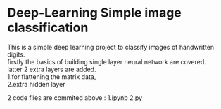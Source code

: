 # Deep-Learning Simple image classification

This is a simple deep learning project to classify images of handwritten digits.  
firstly the basics of building single layer neural network are covered.  
latter 2 extra layers are added.  
1.for flattening the matrix data,  
2.extra hidden layer 

2 code files are commited above : 
1.ipynb 
2.py
